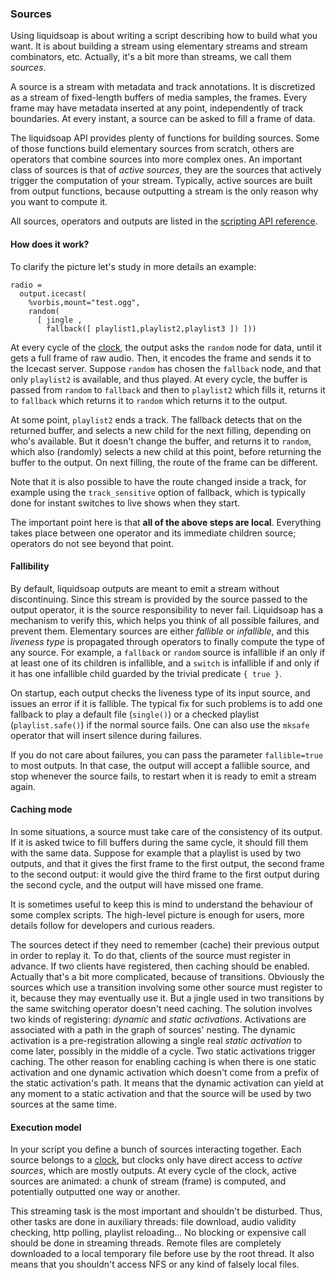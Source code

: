 ### Sources
Using liquidsoap is about writing a script describing how to build what you 
want. It is about building a stream using elementary streams and stream 
combinators, etc. Actually, it's a bit more than streams, we call them 
*sources*.

A source is a stream with metadata and track annotations. It is discretized as 
a stream of fixed-length buffers of media samples, the frames. Every frame may 
have metadata inserted at any point, independently of track boundaries. At 
every instant, a source can be asked to fill a frame of data.

The liquidsoap API provides plenty of functions for building sources.
Some of those functions build elementary sources from scratch, others are 
operators that combine sources into more complex ones. An important class of 
sources is that of *active sources*, they are the sources that actively 
trigger the computation of your stream. Typically, active sources are built 
from output functions, because outputting a stream is the only reason why you 
want to compute it.

All sources, operators and outputs are listed in the
[scripting API reference](reference.html).

#### How does it work?
To clarify the picture let's study in more details an example:

```
radio =
  output.icecast(
    %vorbis,mount="test.ogg",
    random(
      [ jingle ,
        fallback([ playlist1,playlist2,playlist3 ]) ]))
```

At every cycle of the [clock](clocks.html), the output asks the `random` node for data,
until it gets a full frame of raw audio.
Then, it encodes the frame and sends it to the Icecast server.
Suppose `random` has chosen the `fallback` node,
and that only `playlist2` is available, and thus played.
At every cycle, the buffer is passed from `random` to
`fallback` and then to `playlist2` which fills it,
returns it to `fallback` which returns it to `random`
which returns it to the output.

At some point, `playlist2` ends a track.
The fallback detects that on the returned buffer,
and selects a new child for the next filling,
depending on who's available.
But it doesn't change the buffer, and returns it to `random`,
which also (randomly) selects a new child at this point,
before returning the buffer to the output.
On next filling, the route of the frame can be different.

Note that it is also possible to have the route changed inside a track,
for example using the `track_sensitive` option of fallback,
which is typically done for instant switches to live shows when they start.

The important point here is that **all of the above steps are local**. 
Everything takes place between one operator and its immediate children source;
operators do not see beyond that point.

#### Fallibility
By default, liquidsoap outputs are meant to emit a stream without
discontinuing. Since this stream is provided by the source passed to the
output operator, it is the source responsibility to never fail.
Liquidsoap has a mechanism to verify this, which helps you think of
all possible failures, and prevent them.
Elementary sources are either *fallible* or *infallible*, and this
*liveness type* is propagated through operators to finally
compute the type of any source.
For example,
a `fallback` or `random` source is infallible
if an only if at least one of its children is infallible,
and a `switch` is infallible if and only if it has one infallible
child guarded by the trivial predicate `{ true }`.

On startup, each output checks the liveness type of its input source,
and issues an error if it is fallible. The typical fix for such problems
is to add one fallback to play a default file (`single()`)
or a checked playlist (`playlist.safe()`) if the normal source 
fails.
One can also use the `mksafe` operator that will insert silence
during failures.

If you do not care about failures, you can pass the parameter 
`fallible=true` to most outputs. In that case, the output
will accept a fallible source, and stop whenever the source fails,
to restart when it is ready to emit a stream again.

#### Caching mode
In some situations, a source must take care of the consistency of its 
output. If it is asked twice to fill buffers during the same cycle, it 
should fill them with the same data. Suppose for example that a playlist is 
used by two outputs, and that it gives the first frame to the first 
output, the second frame to the second output: it would give the third frame 
to the first output during the second cycle,
and the output will have missed one frame.

It is sometimes useful to keep this is mind to understand the behaviour
of some complex scripts. The high-level picture is enough for users,
more details follow for developers and curious readers.

The sources detect if they need to remember (cache) their previous output in 
order to replay it. To do that, clients of the source must register in 
advance. If two clients have registered, then caching should be enabled. 
Actually that's a bit more complicated, because of transitions. Obviously the 
sources which use a transition involving some other source must register to 
it, because they may eventually use it. But a jingle used in two transitions 
by the same switching operator doesn't need caching. The solution involves two 
kinds of registering: *dynamic* and *static activations*. Activations are 
associated with a path in the graph of sources' nesting. The dynamic 
activation is a pre-registration allowing a single real *static activation*
to come later, possibly in the middle of a cycle.
Two static activations trigger caching. The other reason for enabling caching
is when there is one static activation and one dynamic activation which 
doesn't come from a prefix of the static activation's path. It means that the 
dynamic activation can yield at any moment to a static activation and that the 
source will be used by two sources at the same time.

#### Execution model
In your script you define a bunch of sources interacting together. Each
source belongs to a [clock](clocks.html), but clocks only have direct access
to *active sources*, which are mostly outputs.
At every cycle of the clock, active sources are animated: a chunk of stream
(frame) is computed, and potentially outputted one way or another.

This streaming task is the most important and shouldn't be disturbed.
Thus, other tasks are done in auxiliary threads:
file download, audio validity checking, http polling, playlist reloading...
No blocking or expensive call should be done in streaming threads.
Remote files are completely downloaded to a local temporary file
before use by the root thread. It also means that you shouldn't access NFS
or any kind of falsely local files.


